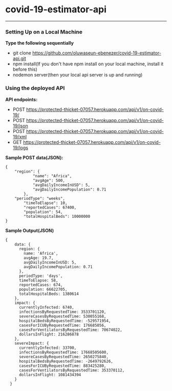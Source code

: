 # covid-19-estimator-api
---

### Setting Up on a Local Machine
**Type the following sequentially**
* git clone https://github.com/oluwaseun-ebenezer/covid-19-estimator-api.git
* npm install(If you don't have npm install on your local machine, install it before this)
* nodemon server(then your local api server is up and running)



### Using the deployed API
**API endpoints:**
* POST  https://protected-thicket-07057.herokuapp.com/api/v1/on-covid-19/
* POST  https://protected-thicket-07057.herokuapp.com/api/v1/on-covid-19/json
* POST  https://protected-thicket-07057.herokuapp.com/api/v1/on-covid-19/xml
* GET https://protected-thicket-07057.herokuapp.com/api/v1/on-covid-19/logs



**Sample POST data(JSON):**
```
{
	"region": {
            "name": "Africa",
            "avgAge": 500,
            "avgDailyIncomeInUSD": 5,
            "avgDailyIncomePopulation": 0.71
        },
	"periodType": "weeks",
        "timeToElapse": 10,
        "reportedCases": 67400,
        "population": 54,
        "totalHospitalBeds": 10000000
}
```
**Sample Output(JSON)**

```
{
    data: {
      region: {
        name: 'Africa',
        avgAge: 19.7,
        avgDailyIncomeInUSD: 5,
        avgDailyIncomePopulation: 0.71
      },
      periodType: 'days',
      timeToElapse: 58,
      reportedCases: 674,
      population: 66622705,
      totalHospitalBeds: 1380614
    },
    impact: {
      currentlyInfected: 6740,
      infectionsByRequestedTime: 3533701120,
      severeCasesByRequestedTime: 530055168,
      hospitalBedsByRequestedTime: -529571954,
      casesForICUByRequestedTime: 176685056,
      casesForVentilatorsByRequestedTime: 70674022,
      dollarsInFlight: 216286878
    },
    severeImpact: {
      currentlyInfected: 33700,
      infectionsByRequestedTime: 17668505600,
      severeCasesByRequestedTime: 2650275840,
      hospitalBedsByRequestedTime: -2649792626,
      casesForICUByRequestedTime: 883425280,
      casesForVentilatorsByRequestedTime: 353370112,
      dollarsInFlight: 1081434394
    }
  }
```
